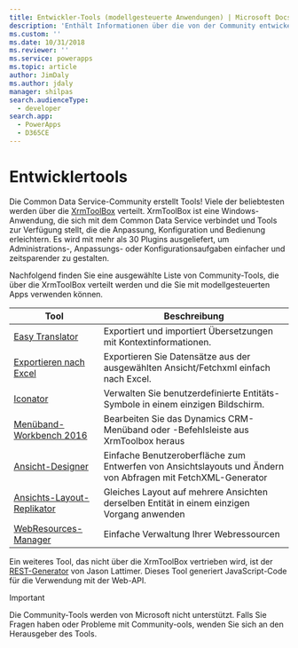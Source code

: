```yaml
---
title: Entwickler-Tools (modellgesteuerte Anwendungen) | Microsoft Docs
description: 'Enthält Informationen über die von der Community entwickelten Tools, die Sie mit modellgesteuerten Anwendungen in PowerApps verwenden können.'
ms.custom: ''
ms.date: 10/31/2018
ms.reviewer: ''
ms.service: powerapps
ms.topic: article
author: JimDaly
ms.author: jdaly
manager: shilpas
search.audienceType:
  - developer
search.app:
  - PowerApps
  - D365CE
---
```

# <a name="developer-tools"></a>Entwicklertools

Die Common Data Service-Community erstellt Tools! Viele der beliebtesten werden über die [XrmToolBox](https://www.xrmtoolbox.com/) verteilt. XrmToolBox ist eine Windows-Anwendung, die sich mit dem Common Data Service verbindet und Tools zur Verfügung stellt, die die Anpassung, Konfiguration und Bedienung erleichtern. Es wird mit mehr als 30 Plugins ausgeliefert, um Administrations-, Anpassungs- oder Konfigurationsaufgaben einfacher und zeitsparender zu gestalten.

Nachfolgend finden Sie eine ausgewählte Liste von Community-Tools, die über die XrmToolBox verteilt werden und die Sie mit modellgesteuerten Apps verwenden können.

|Tool  |Beschreibung  |
|---------|---------|
|[Easy Translator](https://www.xrmtoolbox.com/plugins/MsCrmTools.Translator/)|Exportiert und importiert Übersetzungen mit Kontextinformationen.|
|[Exportieren nach Excel](https://www.xrmtoolbox.com/plugins/Ryr.XrmToolBox.ExportToExcel/)|Exportieren Sie Datensätze aus der ausgewählten Ansicht/Fetchxml einfach nach Excel.|
|[Iconator](https://www.xrmtoolbox.com/plugins/MscrmTools.Iconator/)|Verwalten Sie benutzerdefinierte Entitäts-Symbole in einem einzigen Bildschirm.|
|[Menüband-Workbench 2016](https://www.xrmtoolbox.com/plugins/RibbonWorkbench2016/)|Bearbeiten Sie das Dynamics CRM-Menüband oder -Befehlsleiste aus XrmToolbox heraus|
|[Ansicht-Designer](https://www.xrmtoolbox.com/plugins/Cinteros.XrmToolBox.ViewDesigner/)|Einfache Benutzeroberfläche zum Entwerfen von Ansichtslayouts und Ändern von Abfragen mit FetchXML-Generator|
|[Ansichts-Layout-Replikator](https://www.xrmtoolbox.com/plugins/MsCrmTools.ViewLayoutReplicator/)|Gleiches Layout auf mehrere Ansichten derselben Entität in einem einzigen Vorgang anwenden|
|[WebResources-Manager](https://www.xrmtoolbox.com/plugins/MsCrmTools.WebResourcesManager/)|Einfache Verwaltung Ihrer Webressourcen|

Ein weiteres Tool, das nicht über die XrmToolBox vertrieben wird, ist der [REST-Generator](https://github.com/jlattimer/CRMRESTBuilder) von Jason Lattimer. Dieses Tool generiert JavaScript-Code für die Verwendung mit der Web-API.

> [!IMPORTANT]
> Die Community-Tools werden von Microsoft nicht unterstützt. Falls Sie Fragen haben oder Probleme mit Community-ools, wenden Sie sich an den Herausgeber des Tools.
